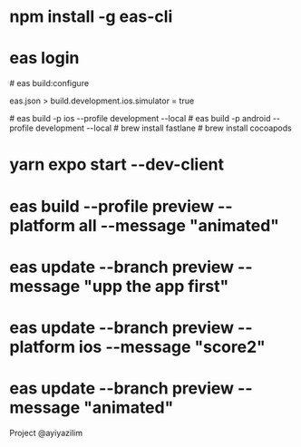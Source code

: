 # npm install -g eas-cli

# eas login

# eas build:configure

eas.json > build.development.ios.simulator = true

# eas build -p ios --profile development --local
# eas build -p android --profile development --local
# brew install fastlane
# brew install cocoapods

# yarn expo start --dev-client

# eas build --profile preview --platform all --message "animated"

# eas update --branch preview --message "upp the app first"

# eas update --branch preview --platform ios --message "score2"

# eas update --branch preview --message "animated"

Project @ayiyazilim
